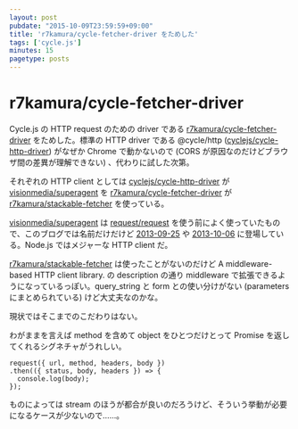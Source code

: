```yaml
---
layout: post
pubdate: "2015-10-09T23:59:59+09:00"
title: 'r7kamura/cycle-fetcher-driver をためした'
tags: ['cycle.js']
minutes: 15
pagetype: posts
---
```

# r7kamura/cycle-fetcher-driver

Cycle.js の HTTP request のための driver である [r7kamura/cycle-fetcher-driver][] をためした。標準の HTTP driver である @cycle/http ([cyclejs/cycle-http-driver][]) がなぜか Chrome で動かないので (CORS が原因なのだけどブラウザ間の差異が理解できない) 、代わりに試した次第。

それぞれの HTTP client としては [cyclejs/cycle-http-driver][] が [visionmedia/superagent][] を [r7kamura/cycle-fetcher-driver][] が [r7kamura/stackable-fetcher][] を使っている。

[visionmedia/superagent][] は [request/request][] を使う前によく使っていたもので、このブログでは名前だけだけど [2013-09-25][] や [2013-10-06][] に登場している。Node.js ではメジャーな HTTP client だ。

[r7kamura/stackable-fetcher][] は使ったことがないのだけど A middleware-based HTTP client library. の description の通り middleware で拡張できるようになっているっぽい。query_string と form との使い分けがない (parametersにまとめられている) けど大丈夫なのかな。

現状ではそこまでのこだわりはない。

わがままを言えば method を含めて object をひとつだけとって Promise を返してくれるシグネチャがうれしい。

```
request({ url, method, headers, body })
.then(({ status, body, headers }) => {
  console.log(body);
});
```

ものによっては stream のほうが都合が良いのだろうけど、そういう挙動が必要になるケースが少ないので……。

[2013-09-25]: http://blog.bouzuya.net/2013/09/25/
[2013-10-06]: http://blog.bouzuya.net/2013/10/06/
[cyclejs/cycle-http-driver]: https://github.com/cyclejs/cycle-http-driver
[r7kamura/cycle-fetcher-driver]: https://github.com/r7kamura/cycle-fetcher-driver
[r7kamura/stackable-fetcher]: https://github.com/r7kamura/stackable-fetcher
[request/request]: https://github.com/request/request
[visionmedia/superagent]: https://github.com/visionmedia/superagent
